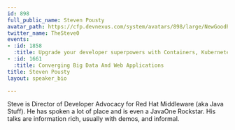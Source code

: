 ```yaml
---
id: 898
full_public_name: Steven Pousty
avatar_path: https://cfp.devnexus.com/system/avatars/898/large/NewGoodPhoto.jpg?1507659098
twitter_name: TheSteve0
events:
- :id: 1858
  :title: Upgrade your developer superpowers with Containers, Kubernetes, and OpenShift
- :id: 1661
  :title: Converging Big Data And Web Applications
title: Steven Pousty
layout: speaker_bio

---
```

Steve is Director of Developer Advocacy for Red Hat Middleware (aka Java Stuff). He has spoken a lot of place and is even a JavaOne Rockstar. His talks are information rich, usually with demos, and informal. 
